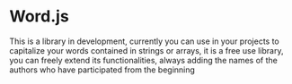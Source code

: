 # Word.js
This is a library in development, currently you can use in your projects to capitalize your words contained in strings or arrays, it is a free use library, you can freely extend its functionalities, always adding the names of the authors who have participated from the beginning
